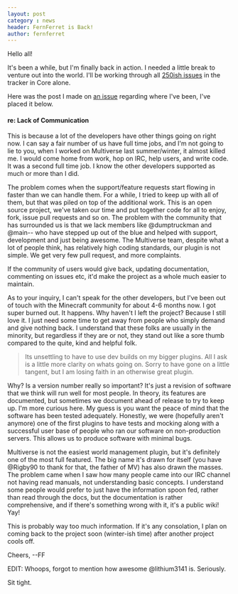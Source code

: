 ```yaml
---
layout: post
category : news
header: FernFerret is Back!
author: fernferret
---
```


Hello all!

It's been a while, but I'm finally back in action. I needed a little break to venture out into the world. I'll be working through all [250ish issues](https://github.com/multiverse/Multiverse-Core/issues) in the tracker in Core alone.

Here was the post I made on [an issue](https://github.com/Multiverse/Multiverse-Core/issues/912#issuecomment-9473205) regarding where I've been, I've placed it below.

#### re: Lack of Communication

This is because a lot of the developers have other things going on right now. I can say a fair number of us have full time jobs, and I'm not going to lie to you, when I worked on Multiverse last summer/winter, it almost killed me. I would come home from work, hop on IRC, help users, and write code. It was a second full time job. I know the other developers supported as much or more than I did.

The problem comes when the support/feature requests start flowing in faster than we can handle them. For a while, I tried to keep up with all of them, but that was piled on top of the additional work. This is an open source project, we've taken our time and put together code for all to enjoy, fork, issue pull requests and so on. The problem with the community that has surrounded us is that we lack members like @dumptruckman and @main-- who have stepped up out of the blue and helped with support, development and just being awesome. The Multiverse team, despite what a lot of people think, has relatively high coding standards, our plugin is not simple. We get very few pull request, and more complaints.

If the community of users would give back, updating documentation, commenting on issues etc, it'd make the project as a whole much easier to maintain.

As to your inquiry, I can't speak for the other developers, but I've been out of touch with the Minecraft community for about 4-6 months now. I got super burned out. It happens. Why haven't I left the project? Because I still love it. I just need some time to get away from people who simply demand and give nothing back. I understand that these folks are usually in the minority, but regardless if they are or not, they stand out like a sore thumb compared to the quite, kind and helpful folk.

>Its unsettling to have to use dev builds on my bigger plugins. All I ask is a little more clarity on whats going on. Sorry to have gone on a little tangent, but I am losing faith in an otherwise great plugin.

Why? Is a version number really so important? It's just a revision of software that we think will run well for most people. In theory, its features are documented, but sometimes we document ahead of release to try to keep up. I'm more curious here. My guess is you want the peace of mind that the software has been tested adequately. Honestly, we were (hopefully aren't anymore) one of the first plugins to have tests and mocking along with a successful user base of people who ran our software on non-production servers. This allows us to produce software with minimal bugs.

Multiverse is not the easiest world management plugin, but it's definitely one of the most full featured. The big name it's drawn for itself (you have @Rigby90 to thank for that, the father of MV) has also drawn the masses. The problem came when I saw how many people came into our IRC channel not having read manuals, not understanding basic concepts. I understand some people would prefer to just have the information spoon fed, rather than read through the docs, but the documentation is rather comprehensive, and if there's something wrong with it, it's a public wiki! Yay!

This is probably way too much information. If it's any consolation, I plan on coming back to the project soon (winter-ish time) after another project cools off.

Cheers,
--FF

EDIT: Whoops, forgot to mention how awesome @lithium3141 is. Seriously.

Sit tight.